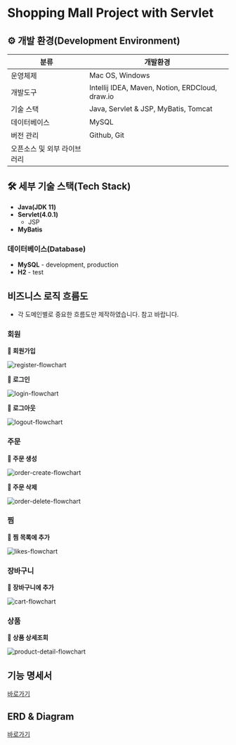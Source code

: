 # Shopping Mall Project with Servlet

## ⚙️ 개발 환경(Development Environment)

| 분류              | 개발환경                                           | 
|-----------------|-------------------------------------------------|
| 운영체제            | Mac OS, Windows                                 |
| 개발도구            | Intellij IDEA, Maven, Notion, ERDCloud, draw.io |
| 기술 스택           | Java, Servlet & JSP, MyBatis, Tomcat            |
| 데이터베이스          | MySQL                                          |
| 버전 관리           | Github, Git                                     |
| 오픈소스 및 외부 라이브러리 |                                              |

## 🛠 세부 기술 스택(Tech Stack)

- **Java(JDK 11)**
- **Servlet(4.0.1)**
    - JSP
- **MyBatis**

### 데이터베이스(Database)

- **MySQL** - development, production
- **H2** - test

## 비즈니스 로직 흐름도

- 각 도메인별로 중요한 흐름도만 제작하였습니다. 참고 바랍니다.

### 회원

**📌 회원가입**

![register-flowchart](./assets/images/register-flowchart.png)

**📌 로그인**

![login-flowchart](./assets/images/login-flowchart.png)

**📌 로그아웃**

![logout-flowchart](./assets/images/logout-flowchart.png)

### 주문

**📌 주문 생성**

![order-create-flowchart](./assets/images/order-create-flowchart.png)

**📌 주문 삭제**

![order-delete-flowchart](./assets/images/order-delete-flowchart.png)

### 찜

**📌 찜 목록에 추가**

![likes-flowchart](./assets/images/likes-flowchart.png)

### 장바구니

**📌 장바구니에 추가**

![cart-flowchart](./assets/images/cart-flowchart.png)

### 상품

**📌 상품 상세조회**

![product-detail-flowchart](./assets/images/product-detail-flowchart.png)


## 기능 명세서

[바로가기](https://www.notion.so/c5cc529cde524a0eacd7433be5466aa4?v=c4f6ef4260724835ba010543be9dbb35&pvs=4)

## ERD & Diagram

[바로가기](https://www.erdcloud.com/d/HnnmsKsQ4Q9ztQy4K)
